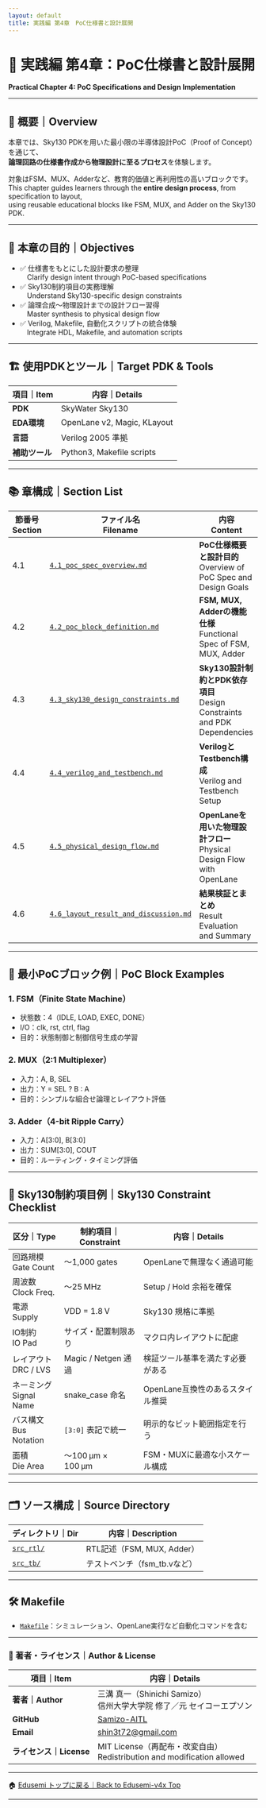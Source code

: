 ```yaml
---
layout: default
title: 実践編 第4章　PoC仕様書と設計展開
---
```


# 🧩 実践編 第4章：PoC仕様書と設計展開  
**Practical Chapter 4: PoC Specifications and Design Implementation**

---

## 📘 概要｜Overview

本章では、Sky130 PDKを用いた最小限の半導体設計PoC（Proof of Concept）を通じて、  
**論理回路の仕様書作成から物理設計に至るプロセス**を体験します。

対象はFSM、MUX、Adderなど、教育的価値と再利用性の高いブロックです。  
This chapter guides learners through the **entire design process**, from specification to layout,  
using reusable educational blocks like FSM, MUX, and Adder on the Sky130 PDK.

---

## 🎯 本章の目的｜Objectives

- ✅ 仕様書をもとにした設計要求の整理  
 Clarify design intent through PoC-based specifications  
- ✅ Sky130制約項目の実務理解  
 Understand Sky130-specific design constraints  
- ✅ 論理合成～物理設計までの設計フロー習得  
 Master synthesis to physical design flow  
- ✅ Verilog, Makefile, 自動化スクリプトの統合体験  
 Integrate HDL, Makefile, and automation scripts

---

## 🏗️ 使用PDKとツール｜Target PDK & Tools

| 項目｜Item | 内容｜Details |
|---------|------------------------------|
| **PDK** | SkyWater Sky130 |
| **EDA環境** | OpenLane v2, Magic, KLayout |
| **言語** | Verilog 2005 準拠 |
| **補助ツール** | Python3, Makefile scripts |

---

## 📚 章構成｜Section List

| **節番号<br>Section** | **ファイル名<br>Filename** | **内容<br>Content** |
|-----------------------|-----------------------------|----------------------|
| 4.1 | [`4.1_poc_spec_overview.md`](4.1_poc_spec_overview.md) | **PoC仕様概要と設計目的**<br>Overview of PoC Spec and Design Goals |
| 4.2 | [`4.2_poc_block_definition.md`](4.2_poc_block_definition.md) | **FSM, MUX, Adderの機能仕様**<br>Functional Spec of FSM, MUX, Adder |
| 4.3 | [`4.3_sky130_design_constraints.md`](4.3_sky130_design_constraints.md) | **Sky130設計制約とPDK依存項目**<br>Design Constraints and PDK Dependencies |
| 4.4 | [`4.4_verilog_and_testbench.md`](4.4_verilog_and_testbench.md) | **VerilogとTestbench構成**<br>Verilog and Testbench Setup |
| 4.5 | [`4.5_physical_design_flow.md`](4.5_physical_design_flow.md) | **OpenLaneを用いた物理設計フロー**<br>Physical Design Flow with OpenLane |
| 4.6 | [`4.6_layout_result_and_discussion.md`](4.6_layout_result_and_discussion.md) | **結果検証とまとめ**<br>Result Evaluation and Summary |

---

## 🧱 最小PoCブロック例｜PoC Block Examples

### 1. FSM（Finite State Machine）

- 状態数：4（IDLE, LOAD, EXEC, DONE）  
- I/O：clk, rst, ctrl, flag  
- 目的：状態制御と制御信号生成の学習

### 2. MUX（2:1 Multiplexer）

- 入力：A, B, SEL  
- 出力：Y = SEL ? B : A  
- 目的：シンプルな組合せ論理とレイアウト評価

### 3. Adder（4-bit Ripple Carry）

- 入力：A[3:0], B[3:0]  
- 出力：SUM[3:0], COUT  
- 目的：ルーティング・タイミング評価

---

## 📏 Sky130制約項目例｜Sky130 Constraint Checklist

| **区分｜Type**            | **制約項目｜Constraint** | **内容｜Details**                          |
|---------------------------|---------------------------|-------------------------------------------|
| 回路規模<br>Gate Count     | ～1,000 gates              | OpenLaneで無理なく通過可能                  |
| 周波数<br>Clock Freq.     | ～25 MHz                  | Setup / Hold 余裕を確保                    |
| 電源<br>Supply            | VDD = 1.8 V               | Sky130 規格に準拠                          |
| IO制約<br>IO Pad          | サイズ・配置制限あり          | マクロ内レイアウトに配慮                    |
| レイアウト<br>DRC / LVS   | Magic / Netgen 通過         | 検証ツール基準を満たす必要がある             |
| ネーミング<br>Signal Name | snake_case 命名             | OpenLane互換性のあるスタイル推奨             |
| バス構文<br>Bus Notation  | `[3:0]` 表記で統一            | 明示的なビット範囲指定を行う                 |
| 面積<br>Die Area          | ～100 µm × 100 µm         | FSM・MUXに最適な小スケール構成              |

---

## 🗂 ソース構成｜Source Directory

| ディレクトリ｜Dir | 内容｜Description |
|-------------------|-----------------------------|
| [`src_rtl/`](src_rtl/) | RTL記述（FSM, MUX, Adder） |
| [`src_tb/`](src_tb/) | テストベンチ（fsm_tb.vなど） |

---

## 🛠 Makefile

- [`Makefile`](Makefile)：シミュレーション、OpenLane実行など自動化コマンドを含む

---

### 👤 著者・ライセンス｜Author & License

| 項目｜Item | 内容｜Details |
|------------|----------------------------|
| **著者｜Author** | 三溝 真一（Shinichi Samizo）<br>信州大学大学院 修了／元 セイコーエプソン |
| **GitHub** | [Samizo-AITL](https://github.com/Samizo-AITL) |
| **Email** | [shin3t72@gmail.com](mailto:shin3t72@gmail.com) |
| **ライセンス｜License** | MIT License（再配布・改変自由）<br>Redistribution and modification allowed |

---

🏠 [Edusemi トップに戻る｜Back to Edusemi-v4x Top](../README.md)

---
